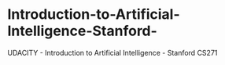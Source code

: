 # Introduction-to-Artificial-Intelligence-Stanford-
UDACITY - Introduction to Artificial Intelligence - Stanford CS271
